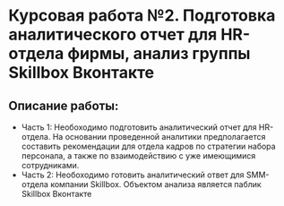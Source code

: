 # Курсовая работа №2. Подготовка аналитического отчет для HR-отдела фирмы, анализ группы Skillbox Вконтакте
## Описание работы:
* Часть 1: Необоходимо  подготовить аналитический отчет для HR-отдела. На основании проведенной аналитики предполагается составить рекомендации для отдела кадров по стратегии набора персонала, а также по взаимодействию с уже имеющимися сотрудниками.
* Часть 2: Необоходимо готовить аналитический ответ для SMM-отдела компании Skillbox. Объектом анализа является паблик Skillbox Вконтакте

